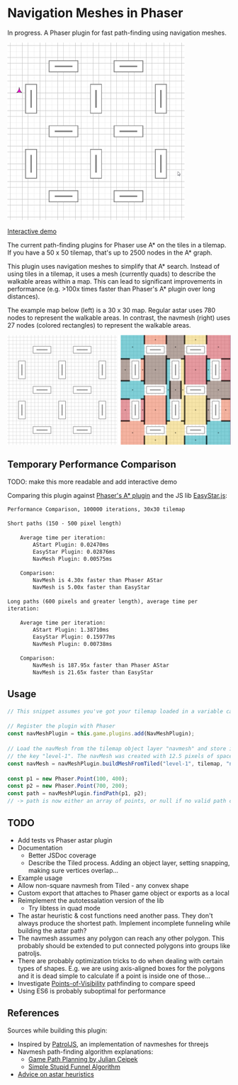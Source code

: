 # Navigation Meshes in Phaser

In progress. A Phaser plugin for fast path-finding using navigation meshes.

[<img src="./doc-images/single-following-agent.gif" width="400">](https://www.mikewesthad.com/phaser-navmesh-plugin/demo/)

[Interactive demo](https://www.mikewesthad.com/phaser-navmesh-plugin/demo/)

The current path-finding plugins for Phaser use A* on the tiles in a tilemap. If you have a 50 x 50 tilemap, that's up to 2500 nodes in the A* graph.

This plugin uses navigation meshes to simplify that A* search. Instead of using tiles in a tilemap, it uses a mesh (currently quads) to describe the walkable areas within a map. This can lead to significant improvements in performance (e.g. >100x times faster than Phaser's A* plugin over long distances).

The example map below (left) is a 30 x 30 map. Regular astar uses 780 nodes to represent the walkable areas. In contrast, the navmesh (right) uses 27 nodes (colored rectangles) to represent the walkable areas.

<img src="./doc-images/combined.png" width="700">

## Temporary Performance Comparison

TODO: make this more readable and add interactive demo

Comparing this plugin against [Phaser's A* plugin](https://github.com/photonstorm/phaser-plugins) and the JS lib [EasyStar.js](https://github.com/prettymuchbryce/easystarjs):

```
Performance Comparison, 100000 iterations, 30x30 tilemap

Short paths (150 - 500 pixel length)

    Average time per iteration:
        AStart Plugin: 0.02470ms
        EasyStar Plugin: 0.02876ms
        NavMesh Plugin: 0.00575ms
    
    Comparison:
        NavMesh is 4.30x faster than Phaser AStar
        NavMesh is 5.00x faster than EasyStar

Long paths (600 pixels and greater length), average time per iteration:

    Average time per iteration:
        AStart Plugin: 1.38710ms
        EasyStar Plugin: 0.15977ms
        NavMesh Plugin: 0.00738ms
    
    Comparison:
        NavMesh is 187.95x faster than Phaser AStar
        NavMesh is 21.65x faster than EasyStar
```

## Usage

```js
// This snippet assumes you've got your tilemap loaded in a variable called "tilemap"

// Register the plugin with Phaser
const navMeshPlugin = this.game.plugins.add(NavMeshPlugin);

// Load the navMesh from the tilemap object layer "navmesh" and store it in the plugin under
// the key "level-1". The navMesh was created with 12.5 pixels of space around obstacles.
const navMesh = navMeshPlugin.buildMeshFromTiled("level-1", tilemap, "navmesh", 12.5);

const p1 = new Phaser.Point(100, 400);
const p2 = new Phaser.Point(700, 200);
const path = navMeshPlugin.findPath(p1, p2);
// -> path is now either an array of points, or null if no valid path could be found
```

## TODO

- Add tests vs Phaser astar plugin 
- Documentation
    - Better JSDoc coverage
    - Describe the Tiled process. Adding an object layer, setting snapping, making sure vertices overlap...
- Example usage
- Allow non-square navmesh from Tiled - any convex shape
- Custom export that attaches to Phaser game object or exports as a local
- Reimplement the autotessalation version of the lib
    - Try libtess in quad mode
- The astar heuristic & cost functions need another pass. They don't always produce the shortest path. Implement incomplete funneling while building the astar path?
- The navmesh assumes any polygon can reach any other polygon. This probably should be extended to put connected polygons into groups like patroljs.
- There are probably optimization tricks to do when dealing with certain types of shapes. E.g. we are using axis-aligned boxes for the polygons and it is dead simple to calculate if a point is inside one of those...
- Investigate [Points-of-Visibility](http://www.david-gouveia.com/portfolio/pathfinding-on-a-2d-polygonal-map/) pathfinding to compare speed
- Using ES6 is probably suboptimal for performance

## References

Sources while building this plugin:

- Inspired by [PatrolJS](https://github.com/nickjanssen/PatrolJS), an implementation of navmeshes for threejs
- Navmesh path-finding algorithm explanations:
    - [Game Path Planning by Julian Ceipek](http://jceipek.com/Olin-Coding-Tutorials/pathing.html)
    - [Simple Stupid Funnel Algorithm](http://digestingduck.blogspot.com/2010/03/simple-stupid-funnel-algorithm.html)
- [Advice on astar heuristics](http://theory.stanford.edu/~amitp/GameProgramming/Heuristics.html)

